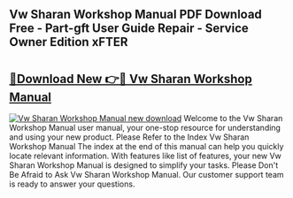 ## Vw Sharan Workshop Manual PDF Download Free - Part-gft User Guide Repair - Service Owner Edition xFTER

# <h2><a href="http://cf2708.oget.top/?id=Vw+Sharan+Workshop+Manual">🔗Download New 👉🔴 Vw Sharan Workshop Manual</a></h2>

[![Vw Sharan Workshop Manual new download](https://i.imgur.com/5g1atiW.png)](http://cf2708.oget.top/?id=Vw+Sharan+Workshop+Manual)
Welcome to the Vw Sharan Workshop Manual user manual, your one-stop resource for understanding and using your new product. Please Refer to the Index Vw Sharan Workshop Manual The index at the end of this manual can help you quickly locate relevant information. With features like list of features, your new Vw Sharan Workshop Manual is designed to simplify your tasks. Please Don't Be Afraid to Ask Vw Sharan Workshop Manual. Our customer support team is ready to answer your questions.
